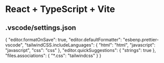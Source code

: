 # React + TypeScript + Vite

## .vscode/settings.json
{
    "editor.formatOnSave": true,
    "editor.defaultFormatter": "esbenp.prettier-vscode",
    "tailwindCSS.includeLanguages": {
        "html": "html",
        "javascript": "javascript",
        "css": "css"
    },
    "editor.quickSuggestions": {
        "strings": true
    },
    "files.associations": {
        "*.css": "tailwindcss"
    }
}

